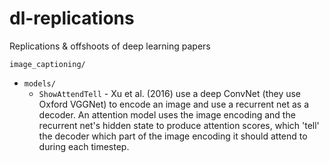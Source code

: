 # dl-replications
Replications & offshoots of deep learning papers

`image_captioning/`  
- `models/`  
    - `ShowAttendTell` - Xu et al. (2016) use a deep ConvNet (they use Oxford VGGNet) to encode an image and use a recurrent net as a decoder. An attention model uses the image encoding and the recurrent net's hidden state to produce attention scores, which 'tell' the decoder which part of the image encoding it should attend to during each timestep. 